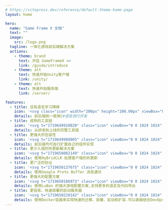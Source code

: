 ```yaml
---
# https://vitepress.dev/reference/default-theme-home-page
layout: home

hero:
  name: "Game Frame X 文档"
  text: ""
  image:
    src: /logo.png
  tagline: 一体化游戏前后端解决方案
  actions:
    - theme: brand
      text: 开启 GameFrameX =>
      link: /guide/introduce
    - theme: alt
      text: 快速开始Unity客户端
      link: /unity/
    - theme: alt
      text: 快速开始服务端
      link: /server/

features:
  - title: 没有语言学习障碍
    icon: '<svg class="icon" width="200px" height="200.00px" viewBox="0 0 1024 1024" version="1.1" xmlns="http://www.w3.org/2000/svg"><path d="M0 512a512 512 0 1 0 1024 0A512 512 0 0 0 0 512z" fill="#A375E6" /><path d="M816.576 309.568a365.696 365.696 0 1 0-9.6 418.56l-155.712-97.6a182.848 182.848 0 1 1 7.936-226.816l157.376-94.08z" fill="#FFFFFF" /><path d="M765.44 540.288l6.272-56.32h-30.848l3.2-44.992h32.704l4.288-38.464h26.624l-4.352 38.464h30.72l4.224-38.464h26.624l-4.288 38.464h17.024l-3.136 45.056h-19.008l-6.272 56.32h18.944l-3.2 44.992h-20.8l-4.672 41.28h-26.432l4.608-41.28h-30.72l-4.672 41.28h-26.496l4.608-41.28h-28.992l3.136-45.056h30.912z m26.496 0h30.72l6.4-56.32h-30.72l-6.4 56.32z" fill="#FFFFFF" /></svg>'
    details: 前后端统一使用C#语言进行开发
  - title: 成熟的工具链
    icon: '<svg t="1719649910820" class="icon" viewBox="0 0 1024 1024" version="1.1" xmlns="http://www.w3.org/2000/svg" p-id="1756" width="200" height="200"><path d="M605.046622 487.15509l43.843958-43.843958a127.634634 127.634634 0 0 0 98.405329-1.94862 12.130162 12.130162 0 0 0 6.216099-15.998173 11.857355 11.857355 0 0 0-2.318859-3.488031l-77.944814-77.944814a23.539334 23.539334 0 0 1-0.818421-33.282436c0.263064-0.272807 0.535871-0.555357 0.818421-0.818421l77.944814-77.944814a12.06196 12.06196 0 0 0-3.89724-19.486204 126.11471 126.11471 0 0 0-170.504282 158.81256l-44.818268 44.818268zM521.255947 425.773549l-60.407231-60.407231-72.098954 72.098953 60.407231 60.407231 72.098954 72.098954 222.142721 222.142721a16.465842 16.465842 0 0 0 23.286013 0.097431l0.097431-0.097431 49.689819-49.689819a15.920228 15.920228 0 0 0 0.886623-22.496822 12.685519 12.685519 0 0 0-0.886623-0.886623L593.3549 498.846813z" p-id="1757" fill="#d4237a"></path><path d="M784.319696 270.85823l-65.278783 65.278782a13.552655 13.552655 0 0 0 0 18.511894l49.68982 49.689819a13.007041 13.007041 0 0 0 18.404719 0.214348 11.340971 11.340971 0 0 0 1.081484-1.188658 125.812674 125.812674 0 0 0 16.563273-128.608944 12.987555 12.987555 0 0 0-20.460513-3.897241zM286.447193 578.740247l77.944815 77.944815a23.539334 23.539334 0 0 1 0.81842 33.282436 21.6102 21.6102 0 0 1-0.81842 0.81842l-77.944815 77.944815a12.06196 12.06196 0 0 0 3.897241 19.486203 125.841903 125.841903 0 0 0 170.504282-157.838249l48.715509-48.715509-72.098954-72.098953-47.741199 47.741198a130.060666 130.060666 0 0 0-99.379638 1.948621 12.130162 12.130162 0 0 0-6.216099 15.998173 11.857355 11.857355 0 0 0 2.318858 3.48803z" p-id="1758" fill="#d4237a"></path><path d="M249.423406 597.252141a125.812674 125.812674 0 0 0-16.563273 128.608944 12.948582 12.948582 0 0 0 21.434824 3.89724l65.278782-65.278782a13.552655 13.552655 0 0 0 0-18.511893l-49.689819-49.689819a14.069039 14.069039 0 0 0-19.895414 0.350751 17.147859 17.147859 0 0 0-0.5651 0.623559zM265.986679 379.980971h4.871551l-4.871551-4.871551z" p-id="1759" fill="#d4237a"></path><path d="M310.804948 448.182683l14.614652-14.614653-53.58706-53.587059h-4.87155a8.768792 8.768792 0 0 1 0.97431-4.871551l-10.717412-10.717412-14.614653 14.614652-8.768792-7.794481a19.992845 19.992845 0 0 0-28.254995 0l-3.897241 3.897241a19.992845 19.992845 0 0 0 0 28.254995l84.764986 84.764986a19.992845 19.992845 0 0 0 28.254995 0l3.897241-3.897241a19.992845 19.992845 0 0 0 0-28.254995zM393.621313 230.911513l68.201713 68.201712c78.919125-52.61275 122.763083-8.768792 62.355851-69.176022-41.895338-41.895338-94.508088-22.409134-130.557564 0.97431zM456.951475 317.625119l-7.794482-7.794482-69.176022-70.150333-7.794482-7.794481a18.833416 18.833416 0 0 0-26.627897-0.652788 20.616403 20.616403 0 0 0-0.652788 0.652788l-84.764986 84.764986a19.992845 19.992845 0 0 0 0 28.254995l5.845861 5.845861 0.974311 0.97431 6.820171 6.820172c15.588963-23.383444 45.792578-46.766889 22.409134-69.176023 23.383444 23.383444-6.820171 46.766889-22.409134 69.176023l20.460514 20.460513 42.869648 42.869648 7.794481 7.794482a19.262112 19.262112 0 0 0 13.640343 5.845861h3.89724a19.612864 19.612864 0 0 0 7.794482-3.897241c0.97431-0.97431 1.94862-0.97431 1.94862-1.94862l3.897241-3.897241 72.098953-72.098953 5.845861-5.845861 2.922931-2.922931a13.464967 13.464967 0 0 0 2.92293-3.897241 17.985766 17.985766 0 0 0-2.92293-23.383444z" p-id="1760" fill="#d4237a"></path><path d="M511.512845 2.922931a14.185956 14.185956 0 0 0-12.666032 6.820171l-26.306375 42.869648-12.666033 0.97431-34.100856-37.023787a14.829001 14.829001 0 0 0-20.957412-0.233834 15.033606 15.033606 0 0 0-3.400343 5.105385L383.878211 68.201713l-11.691722 3.89724-40.921028-29.229305a15.978687 15.978687 0 0 0-23.383444 9.743102l-7.794481 49.689819-11.691722 4.871551-45.792579-20.460514a14.88746 14.88746 0 0 0-20.460514 13.640343l1.948621 50.664129-9.743102 7.794481-48.715509-11.691722a15.131037 15.131037 0 0 0-17.537584 17.537584l11.691723 48.715509-7.794482 9.743101-50.664129-1.94862a15.023863 15.023863 0 0 0-14.614653 15.384358 14.85823 14.85823 0 0 0 0.97431 5.076156l20.460514 45.792578-5.845861 10.717412-49.689819 7.794482a15.764339 15.764339 0 0 0-11.506603 19.096479 15.588963 15.588963 0 0 0 1.763501 4.286965l29.229305 40.921028-3.89724 13.640342-46.766889 17.537583a14.906946 14.906946 0 0 0-4.871551 24.357755l37.023787 34.100856-0.97431 12.666033L9.743102 498.846813a15.481789 15.481789 0 0 0-3.760837 21.571227A15.325899 15.325899 0 0 0 9.743102 524.178877l42.869648 26.306375 0.97431 12.666032-37.023787 34.100857a14.829001 14.829001 0 0 0-0.233834 20.957412 15.033606 15.033606 0 0 0 5.105385 3.400342L68.201713 640.121789l3.89724 11.691722-29.229305 40.921028a15.764339 15.764339 0 0 0 5.456137 21.619942 15.588963 15.588963 0 0 0 4.286965 1.763502l49.689819 7.794481 5.845861 10.717412L87.687916 780.422455a14.88746 14.88746 0 0 0 13.640343 20.460514l50.664129-1.948621 7.794482 9.743102-11.691723 48.715509a15.131037 15.131037 0 0 0 17.537584 17.537583l48.715509-11.691722 9.743102 7.794482-1.948621 50.664129a15.023863 15.023863 0 0 0 15.384358 14.614653 14.85823 14.85823 0 0 0 5.076156-0.97431l45.792579-20.460514 10.717411 5.845861 7.794482 49.689819a15.764339 15.764339 0 0 0 19.096479 11.506603 15.588963 15.588963 0 0 0 4.286965-1.763501l40.921028-29.229306 11.691722 3.897241 17.537583 46.766889a14.906946 14.906946 0 0 0 24.357755 4.871551l34.100856-37.023787 12.666032 0.97431 26.306375 42.869648a15.481789 15.481789 0 0 0 21.571228 3.760837A15.325899 15.325899 0 0 0 523.204567 1013.282588l26.306375-42.869648 12.666032-0.97431 34.100857 37.023787a14.829001 14.829001 0 0 0 20.957412 0.233834 15.033606 15.033606 0 0 0 3.400342-5.105385l17.537583-46.766889 11.691723-3.897241 40.921027 29.229306a15.978687 15.978687 0 0 0 23.383445-9.743102l7.794481-49.689819 10.717412-5.845861 45.792578 20.460514a14.88746 14.88746 0 0 0 20.460514-13.640343l-1.94862-50.664129 9.743102-7.794482 48.715509 11.691722a15.131037 15.131037 0 0 0 17.537583-17.537583l-11.691722-48.715509 7.794481-9.743102 50.66413 1.948621a15.023863 15.023863 0 0 0 14.614652-15.384358 14.85823 14.85823 0 0 0-0.97431-5.076156L915.85157 734.629876l5.845861-10.717412 49.689819-7.794481a15.764339 15.764339 0 0 0 11.506603-19.09648 15.588963 15.588963 0 0 0-1.763501-4.286964l-29.229305-40.921028 3.89724-11.691722 46.766889-17.537583a14.906946 14.906946 0 0 0 4.871551-24.357755l-37.023787-34.100856 0.97431-12.666033 42.869648-26.306375a15.481789 15.481789 0 0 0 3.760837-21.571227 15.325899 15.325899 0 0 0-3.760837-3.760837l-42.869648-26.306375-0.97431-12.666032 37.023787-34.100857a14.829001 14.829001 0 0 0 0.233834-20.957412 15.033606 15.033606 0 0 0-5.105385-3.400342l-46.766889-17.537584-3.89724-11.691722 29.229305-40.921027a15.978687 15.978687 0 0 0-9.743102-23.383445l-49.689819-7.794481-5.845861-12.666032 20.460514-45.792579a14.88746 14.88746 0 0 0-13.640343-20.460514l-49.689819 1.948621-7.794481-9.743102 11.691722-48.715509a15.131037 15.131037 0 0 0-17.537584-17.537584l-48.715509 11.691723-9.743101-7.794482 1.94862-50.664129a15.023863 15.023863 0 0 0-15.384358-14.614653 14.85823 14.85823 0 0 0-5.076156 0.97431l-46.766889 19.486204-10.717411-5.845861-7.794482-49.689819a15.764339 15.764339 0 0 0-19.096479-11.506604 15.588963 15.588963 0 0 0-4.286965 1.763502l-40.921028 29.229305-12.666032-2.92293-17.537583-46.766889a14.906946 14.906946 0 0 0-24.357755-4.871551l-34.100856 37.023787-12.666033-0.97431L525.153187 9.743102a14.751056 14.751056 0 0 0-13.640342-6.820171z m0 89.636536a29.541085 29.541085 0 0 1 29.229305 29.823635v0.379981c0 39.946717-60.407231 39.946717-60.407231 0a29.414424 29.414424 0 0 1 28.557032-30.203616c0.876879-0.068202 1.753758-0.048716 2.620894 0z m69.176023 49.689819a375.002245 375.002245 0 0 1 255.269267 182.196004l-36.049477 80.867745a27.534006 27.534006 0 0 0 13.640343 36.049477l69.176023 30.203615c1.94862 21.434824 0 64.304472 0 64.304472a377.360076 377.360076 0 0 1-72.098954 193.887726 503.211722 503.211722 0 0 1-33.126546 39.946718l-64.304472-13.640343a28.254995 28.254995 0 0 0-33.126546 21.434824l-15.588963 71.124643a372.322892 372.322892 0 0 1-310.804947-1.94862l-15.588963-71.124643a28.05039 28.05039 0 0 0-33.126546-21.434824l-62.355852 13.640342c-11.691722-11.691722-32.152236-37.998097-32.152236-37.998097a365.804757 365.804757 0 0 1-58.458611-118.865842s-3.897241-14.614653-5.845861-21.434824c-0.97431-2.922931-0.97431-5.845861-1.94862-8.768791a226.868126 226.868126 0 0 1-3.897241-25.332065c-0.97431-3.897241-0.97431-7.794481-1.94862-12.666032-0.97431-6.820171-1.94862-30.203616-1.948621-34.100857v-12.666032c0-4.871551 0.97431-9.743102 0.97431-14.614653 0-3.897241 0.97431-8.768792 0.974311-12.666032l65.278782-29.229305a27.504776 27.504776 0 0 0 13.971608-36.302798 23.704967 23.704967 0 0 0-0.331266-0.720989l-33.126546-75.021884a364.703787 364.703787 0 0 1 47.741199-67.227403s8.768792-9.743102 11.691722-12.666032c5.845861-5.845861 11.691722-11.691722 18.511894-17.537583l1.94862-1.948621a370.978344 370.978344 0 0 1 175.375833-85.739296l46.766888 48.715509a27.660666 27.660666 0 0 0 38.972407 0.974311z m-430.6451 224.091342a29.433911 29.433911 0 0 1 15.588963 4.871551 30.262074 30.262074 0 0 1-17.537584 55.53568 30.203616 30.203616 0 0 1-29.229305-30.203615 30.56411 30.56411 0 0 1 30.934348-30.203616z m721.963844 0.97431a29.541085 29.541085 0 0 1 29.229305 29.823635v0.379981c0 39.946717-60.407231 39.946717-60.407231 0a31.177926 31.177926 0 0 1 31.177926-30.203616zM286.447193 793.088487a29.541085 29.541085 0 0 1 29.229306 29.823635v0.379981c0 39.946717-60.407231 39.946717-60.407232 0a31.177926 31.177926 0 0 1 31.177926-30.203616z m449.156993 0.97431a29.541085 29.541085 0 0 1 29.229306 29.823635v0.379981c0 39.946717-60.407231 39.946717-60.407231 0a30.56411 30.56411 0 0 1 30.934348-30.203616z" p-id="1761" fill="#d4237a"></path></svg>'
    details: 从研发到上线的完整工具链
  - title: 更强大的包容性
    icon: '<svg t="1719649988005" class="icon" viewBox="0 0 1024 1024" version="1.1" xmlns="http://www.w3.org/2000/svg" p-id="2982" width="200" height="200"><path d="M948.288 720.128L825.6 606.976a36.032 36.032 0 0 0-48.832 52.928l55.04 50.688h-219.52a36.032 36.032 0 0 0 0 72h219.456l-55.04 50.688a36.032 36.032 0 0 0 48.832 52.928l122.752-113.216a35.968 35.968 0 0 0 0-52.928zM888 128H136C96.256 128 64 160.256 64 200v624C64 863.744 96.256 896 136 896h312.064a35.968 35.968 0 1 0 0-72H136v-624h752v312.128a35.968 35.968 0 1 0 72 0V200C960 160.256 927.744 128 888 128zM192.832 328.32h60.608l56.96 129.536h1.6V328.256h38.912v181.312H296.32l-62.72-137.92h-1.6v137.92h-39.168V328.32z m197.504 121.152V328.32h39.68v116.8c0 21.952 7.552 33.152 36.288 33.152 29.76 0 36.608-13.056 36.608-33.152V328.256h39.424v121.216c0 44.672-27.712 62.72-76.288 62.72-48.832 0-75.712-14.912-75.712-62.72z m303.296 25.6v34.56H581.76V328.192h39.68v146.816h72.128z m137.92 0v34.56h-111.808V328.192h39.68v146.816h72.128z" fill="#1296db" p-id="2983"></path></svg>'
    details: 前后端均可自行扩展自己的组件实现
  - title: 更少入侵的热更新解决方案
    icon: '<svg t="1719650082149" class="icon" viewBox="0 0 1024 1024" version="1.1" xmlns="http://www.w3.org/2000/svg" p-id="5048" width="200" height="200"><path d="M153.6 341.333L529.067 512v460.8L153.6 802.133v-460.8z m17.067 26.505v423.304L512 946.295V522.991L170.667 367.838z" fill="#C6E5FF" p-id="5049"></path><path d="M512 68.267l375.467 170.666v460.8L512 529.067v-460.8z m17.067 26.504v423.305L870.4 673.229V249.924L529.067 94.771z" fill="#C6E5FF" p-id="5050"></path><path d="M175.872 798.874l708.267-544.649-10.411-13.517L165.461 785.34z" fill="#C6E5FF" p-id="5051"></path><path d="M853.333 238.933a34.133 34.133 0 1 0 68.267 0 34.133 34.133 0 1 0-68.267 0zM477.867 955.733a34.133 34.133 0 1 0 68.266 0 34.133 34.133 0 1 0-68.266 0zM119.467 802.133a34.133 34.133 0 1 0 68.266 0 34.133 34.133 0 1 0-68.266 0zM119.467 358.4a34.133 34.133 0 1 0 68.266 0 34.133 34.133 0 1 0-68.266 0zM477.867 85.333a34.133 34.133 0 1 0 68.266 0 34.133 34.133 0 1 0-68.266 0zM853.333 682.667a34.133 34.133 0 1 0 68.267 0 34.133 34.133 0 1 0-68.267 0zM584.533 563.2h8.534c2.56 0 4.266-3.413 4.266-8.533s-1.706-8.534-4.266-8.534h-8.534c-2.56 0-4.266 3.414-4.266 8.534s1.706 8.533 4.266 8.533m-102.007-34.133h93.081c2.8 0 4.66-3.414 4.66-8.534s-1.878-8.533-4.66-8.533h-93.081c-2.8 0-4.66 3.413-4.66 8.533s1.878 8.534 4.66 8.534M366.933 460.8c5.12 0 8.534-3.413 8.534-8.533v-59.734c0-9.386 7.68-17.066 17.066-17.066h59.734c5.12 0 8.533-3.414 8.533-8.534s-3.413-8.533-8.533-8.533h-59.734c-18.773 0-34.133 15.36-34.133 34.133v59.734c0 5.12 3.413 8.533 8.533 8.533m217.6 68.267h8.534c2.56 0 4.266-3.414 4.266-8.534S595.627 512 593.067 512h-8.534c-2.56 0-4.266 3.413-4.266 8.533s1.706 8.534 4.266 8.534M665.6 358.4h-59.733c-5.12 0-8.534 3.67-8.534 9.182 0 5.53 3.414 9.199 8.534 9.199H665.6c9.387 0 17.067 8.277 17.067 18.38v73.524c0 5.512 3.413 9.182 8.533 9.182s8.533-3.67 8.533-9.182v-73.523c0-20.224-15.36-36.762-34.133-36.762M452.267 682.667h-59.734c-9.386 0-17.066-7.68-17.066-17.067v-59.733c0-5.12-3.414-8.534-8.534-8.534s-8.533 3.414-8.533 8.534V665.6c0 18.773 15.36 34.133 34.133 34.133h59.734c5.12 0 8.533-3.413 8.533-8.533s-3.413-8.533-8.533-8.533M691.2 597.333c-5.12 0-8.533 3.414-8.533 8.534V665.6c0 9.387-7.68 17.067-17.067 17.067h-59.733c-5.12 0-8.534 3.413-8.534 8.533s3.414 8.533 8.534 8.533H665.6c18.773 0 34.133-15.36 34.133-34.133v-59.733c0-5.12-3.413-8.534-8.533-8.534M482.526 563.2h93.081c2.8 0 4.66-3.413 4.66-8.533s-1.878-8.534-4.66-8.534h-93.081c-2.8 0-4.66 3.414-4.66 8.534s1.878 8.533 4.66 8.533m-55.86-102.4v153.6c0 9.387 7.988 17.067 17.75 17.067h186.368c9.762 0 17.75-7.68 17.75-17.067V460.8c0-9.387-7.988-17.067-17.75-17.067H444.416c-9.762 0-17.75 7.68-17.75 17.067" fill="#1875F0" p-id="5052"></path></svg>'
    details: 使用HyBridCLR 处理客户端的热更新
  - title: 更广泛的协议
    icon: '<svg t="1719650137675" class="icon" viewBox="0 0 1024 1024" version="1.1" xmlns="http://www.w3.org/2000/svg" p-id="7003" width="200" height="200"><path d="M786.6368 844.032l83.0976-144.0256-108.7744-188.544-191.8464 332.5952z" fill="#FFC107" p-id="7004"></path><path d="M960.4608 542.6432a62.3616 62.3616 0 0 0 0-62.3104L786.5856 178.9184H569.088l300.6208 521.1392 90.7264-157.44z" fill="#0F9D58" p-id="7005"></path><path d="M236.416 178.8672l-83.0976 144.0512 108.7744 188.544 191.8464-332.5952z" fill="#DB4437" p-id="7006"></path><path d="M62.592 480.256a62.3616 62.3616 0 0 0 0 62.336l173.8752 301.3888h217.472L153.344 322.9184l-90.7264 157.3632z" fill="#4285F4" p-id="7007"></path></svg>'
    details: 使用Google Proto Buffer 消息通讯
  - title: 更强大的配置方案
    icon: '<svg t="1719650186973" class="icon" viewBox="0 0 1024 1024" version="1.1" xmlns="http://www.w3.org/2000/svg" p-id="10585" width="200" height="200"><path d="M383.6416 703.8464h255.744v-191.7952H383.6416v191.7952z m0 63.9488v191.7952h-64v-191.7952H64v-63.9488h255.744v-191.7952H63.9488V448.1024h255.744V256.3072h63.9488v191.7952h255.744V256.3072h63.9488v191.7952h255.744v63.9488h-255.744v191.7952h255.744v63.9488h-255.744v191.7952h-64v-191.7952H383.6928z m639.3344-511.488V1023.488H0v-63.9488h0.0512V64.512H0V0.5632h1022.976v255.744z m-63.8976 0H63.9488v703.2832h895.1296V256.3072z" fill="#d4237a" p-id="10586"></path></svg>'
    details: 使用LuBan 的强大游戏配置方案,支持更多的语言及代码导出
  - title: 更容易、快速部署的启动服务器
    icon: '<svg t="1719650220142" class="icon" viewBox="0 0 1024 1024" version="1.1" xmlns="http://www.w3.org/2000/svg" p-id="11986" width="200" height="200"><path d="M0 0m184.32 0l655.36 0q184.32 0 184.32 184.32l0 655.36q0 184.32-184.32 184.32l-655.36 0q-184.32 0-184.32-184.32l0-655.36q0-184.32 184.32-184.32Z" fill="#458EE6" p-id="11987"></path><path d="M433.152 413.696m3.072 0l73.216 0q3.072 0 3.072 3.072l0 67.584q0 3.072-3.072 3.072l-73.216 0q-3.072 0-3.072-3.072l0-67.584q0-3.072 3.072-3.072Z" fill="#FFFFFF" p-id="11988"></path><path d="M524.288 413.696m3.072 0l73.216 0q3.072 0 3.072 3.072l0 67.584q0 3.072-3.072 3.072l-73.216 0q-3.072 0-3.072-3.072l0-67.584q0-3.072 3.072-3.072Z" fill="#FFFFFF" p-id="11989"></path><path d="M615.424 413.696m3.072 0l73.216 0q3.072 0 3.072 3.072l0 67.584q0 3.072-3.072 3.072l-73.216 0q-3.072 0-3.072-3.072l0-67.584q0-3.072 3.072-3.072Z" fill="#FFFFFF" p-id="11990"></path><path d="M342.016 413.696m3.072 0l73.216 0q3.072 0 3.072 3.072l0 67.584q0 3.072-3.072 3.072l-73.216 0q-3.072 0-3.072-3.072l0-67.584q0-3.072 3.072-3.072Z" fill="#FFFFFF" p-id="11991"></path><path d="M250.88 413.696m3.072 0l73.216 0q3.072 0 3.072 3.072l0 67.584q0 3.072-3.072 3.072l-73.216 0q-3.072 0-3.072-3.072l0-67.584q0-3.072 3.072-3.072Z" fill="#FFFFFF" p-id="11992"></path><path d="M433.152 327.68m3.072 0l73.216 0q3.072 0 3.072 3.072l0 67.584q0 3.072-3.072 3.072l-73.216 0q-3.072 0-3.072-3.072l0-67.584q0-3.072 3.072-3.072Z" fill="#FFFFFF" p-id="11993"></path><path d="M524.288 327.68m3.072 0l73.216 0q3.072 0 3.072 3.072l0 67.584q0 3.072-3.072 3.072l-73.216 0q-3.072 0-3.072-3.072l0-67.584q0-3.072 3.072-3.072Z" fill="#FFFFFF" p-id="11994"></path><path d="M342.016 327.68m3.072 0l73.216 0q3.072 0 3.072 3.072l0 67.584q0 3.072-3.072 3.072l-73.216 0q-3.072 0-3.072-3.072l0-67.584q0-3.072 3.072-3.072Z" fill="#FFFFFF" p-id="11995"></path><path d="M525.312 241.664m3.072 0l73.216 0q3.072 0 3.072 3.072l0 67.584q0 3.072-3.072 3.072l-73.216 0q-3.072 0-3.072-3.072l0-67.584q0-3.072 3.072-3.072Z" fill="#FFFFFF" p-id="11996"></path><path d="M205.9264 499.82464s-20.5824 3.46112-20.24448 13.1072c-4.57728 26.624-29.40928 253.32736 218.91072 272.64 342.54848 28.96896 417.97632-257.30048 417.97632-257.30048s93.32736 2.32448 115.7632-70.22592c-3.47136-9.216-35.47136-34.73408-100.096-25.01632 0.79872-35.328-44.81024-84.11136-59.2384-84.11136s-57.87648 58.63424-19.95776 139.42784c-1.024 2.9696-21.97504 9.69728-63.77472 11.48928z" fill="#FFFFFF" p-id="11997"></path></svg>'
    details: 使用Docker容器来实现快速的迁移、部署、启动和扩容.可以直接结合DevOps 来快速迭代
---
```


<style>
:root {
  --vp-home-hero-name-color: transparent;
  --vp-home-hero-name-background: -webkit-linear-gradient(120deg, #bd34fe 60%, #41d1ff);

  --vp-home-hero-image-background-image: linear-gradient(-45deg, #bd34fe 50%, #47caff 50%);
  --vp-home-hero-image-filter: blur(44px);
}

@media (min-width: 1920px) {
  :root {
    --vp-home-hero-image-filter: blur(56px);
  }
}

@media (min-width: 1080px) {
  :root {
    --vp-home-hero-image-filter: blur(68px);
  }
}
</style>


